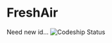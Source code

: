 FreshAir
========

Need new id...
![Codeship Status](https://www.codeship.io/projects/8ef34150-b65e-0131-a602-1a54ead18bd9/status)

